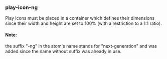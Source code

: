 ### play-icon-ng
Play icons must be placed in a container which defines their dimensions since their width and height are set to 100% (with a restriction to a 1:1 ratio).
#### Note:
the suffix "-ng" in the atom's name stands for "next-generation" and was added since the name without suffix was already in use.
